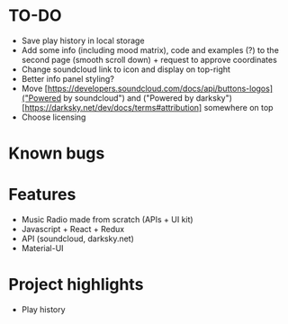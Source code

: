 # TO-DO
* Save play history in local storage
* Add some info (including mood matrix), code and examples (?) to the second page (smooth scroll down) + request to approve coordinates
* Change soundcloud link to icon and display on top-right
* Better info panel styling?
* Move [https://developers.soundcloud.com/docs/api/buttons-logos]("Powered by soundcloud") and ("Powered by darksky")[https://darksky.net/dev/docs/terms#attribution] somewhere on top
* Choose licensing

# Known bugs

# Features
* Music Radio made from scratch (APIs + UI kit)
* Javascript + React + Redux
* API (soundcloud, darksky.net)
* Material-UI

# Project highlights
* Play history